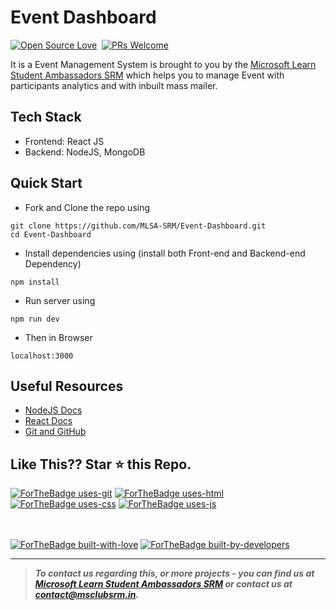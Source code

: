 <!-- ### `npm run dev`

Go to API dir and run the above code.<br />

Use Concurrently for running React in Front-end and Node in Back-end.
Runs the app in the development mode.<br />

Open [http://localhost:3000](http://localhost:3000) to view Front-end in the browser.<br/>
Open [http://localhost:5000](http://localhost:5000) to view Back-end in the browser.

The page will reload if you make edits.<br />
You will also see any lint errors in the console. -->

# Event Dashboard

[![Open Source Love](https://badges.frapsoft.com/os/v1/open-source.svg?v=102)](https://github.com/MLSA-SRM/Event-Dashboard)&nbsp;
[![PRs Welcome](https://img.shields.io/badge/PRs-welcome-brightgreen.svg?style=flat-square)](https://github.com/MLSA-SRM/Event-Dashboard)&nbsp;

It is a Event Management System is brought to you by the [Microsoft Learn Student Ambassadors SRM](https://msclubsrm.in) which helps you to manage Event with participants analytics and with inbuilt mass mailer.

## Tech Stack

- Frontend: React JS
- Backend: NodeJS, MongoDB

## Quick Start

- Fork and Clone the repo using

```
git clone https://github.com/MLSA-SRM/Event-Dashboard.git
cd Event-Dashboard
```

- Install dependencies using (install both Front-end and Backend-end Dependency)

```
npm install
```

- Run server using

```
npm run dev
```

- Then in Browser

```
localhost:3000
```

## Useful Resources

- [NodeJS Docs](https://nodejs.org/docs/latest-v12.x/api/)
- [React Docs](https://reactjs.org/docs/getting-started.html)
- [Git and GitHub](https://www.digitalocean.com/community/tutorials/how-to-use-git-a-reference-guide)

## Like This?? Star ⭐ this Repo.

[![ForTheBadge uses-git](http://ForTheBadge.com/images/badges/uses-git.svg)](https://github.com/MLSA-SRM/Event-Dashboard)
[![ForTheBadge uses-html](http://ForTheBadge.com/images/badges/uses-html.svg)](https://github.com/MLSA-SRM/Event-Dashboard)
[![ForTheBadge uses-css](http://ForTheBadge.com/images/badges/uses-css.svg)](https://github.com/MLSA-SRM/Event-Dashboard)
[![ForTheBadge uses-js](http://ForTheBadge.com/images/badges/uses-js.svg)](https://github.com/MLSA-SRM/Event-Dashboard)

<br><br>
[![ForTheBadge built-with-love](http://ForTheBadge.com/images/badges/built-with-love.svg)](https://github.com/MLSA-SRM/MLSA-Forms)
[![ForTheBadge built-by-developers](http://ForTheBadge.com/images/badges/built-by-developers.svg)](https://github.com/MLSA-SRM/MLSA-Forms)

---

> **_To contact us regarding this, or more projects - you can find us at [Microsoft Learn Student Ambassadors SRM](https://msclubsrm.in) or contact us at [contact@msclubsrm.in](mailto:contact@msclubsrm.in)._**
